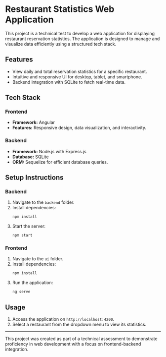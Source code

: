 
# Restaurant Statistics Web Application

This project is a technical test to develop a web application for displaying restaurant reservation statistics. The application is designed to manage and visualize data efficiently using a structured tech stack.

## Features
- View daily and total reservation statistics for a specific restaurant.
- Intuitive and responsive UI for desktop, tablet, and smartphone.
- Backend integration with SQLite to fetch real-time data.

## Tech Stack
### Frontend
- **Framework:** Angular
- **Features:** Responsive design, data visualization, and interactivity.

### Backend
- **Framework:** Node.js with Express.js
- **Database:** SQLite
- **ORM:** Sequelize for efficient database queries.

## Setup Instructions
### Backend
1. Navigate to the `backend` folder.
2. Install dependencies:
   ```bash
   npm install
   ```
3. Start the server:
   ```bash
   npm start
   ```

### Frontend
1. Navigate to the `ui` folder.
2. Install dependencies:
   ```bash
   npm install
   ```
3. Run the application:
   ```bash
   ng serve
   ```

## Usage
1. Access the application on `http://localhost:4200`.
2. Select a restaurant from the dropdown menu to view its statistics.

---
This project was created as part of a technical assessment to demonstrate proficiency in web development with a focus on frontend-backend integration.
